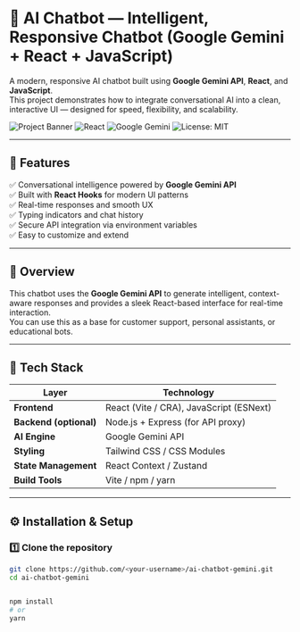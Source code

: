 
# 🤖 AI Chatbot — Intelligent, Responsive Chatbot (Google Gemini + React + JavaScript)

A modern, responsive AI chatbot built using **Google Gemini API**, **React**, and **JavaScript**.  
This project demonstrates how to integrate conversational AI into a clean, interactive UI — designed for speed, flexibility, and scalability.

![Project Banner](https://img.shields.io/badge/AI-Chatbot-blue?style=for-the-badge)
![React](https://img.shields.io/badge/React-18.0-blue?style=for-the-badge)
![Google Gemini](https://img.shields.io/badge/Google%20Gemini-API-lightgrey?style=for-the-badge)
![License: MIT](https://img.shields.io/badge/License-MIT-green?style=for-the-badge)

---

## 🌟 Features

✅ Conversational intelligence powered by **Google Gemini API**  
✅ Built with **React Hooks** for modern UI patterns  
✅ Real-time responses and smooth UX  
✅ Typing indicators and chat history  
✅ Secure API integration via environment variables  
✅ Easy to customize and extend  

---

## 🧠 Overview

This chatbot uses the **Google Gemini API** to generate intelligent, context-aware responses and provides a sleek React-based interface for real-time interaction.  
You can use this as a base for customer support, personal assistants, or educational bots.

---

## 🧩 Tech Stack

| Layer | Technology |
|-------|-------------|
| **Frontend** | React (Vite / CRA), JavaScript (ESNext) |
| **Backend (optional)** | Node.js + Express (for API proxy) |
| **AI Engine** | Google Gemini API |
| **Styling** | Tailwind CSS / CSS Modules |
| **State Management** | React Context / Zustand |
| **Build Tools** | Vite / npm / yarn |

---


## ⚙️ Installation & Setup

### 1️⃣ Clone the repository

```bash
git clone https://github.com/<your-username>/ai-chatbot-gemini.git
cd ai-chatbot-gemini


npm install
# or
yarn

